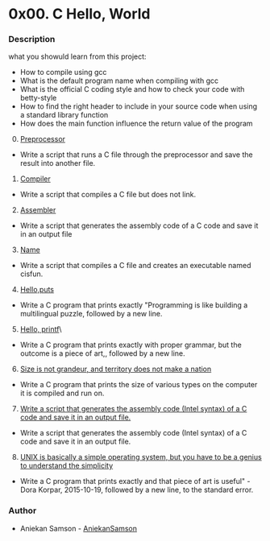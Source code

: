 # 0x00. C Hello, World

### Description
what you showuld learn from this project:
* How to compile using gcc
* What is the default program name when compiling with gcc
* What is the official C coding style and how to check your code with betty-style
* How to find the right header to include in your source code when using a standard library function
* How does the main function influence the return value of the program

0. [Preprocessor](https://github.com/AniekanSamson/alx-low_level_programming/blob/main/0x00-hello_world/0-preprocessor)
- Write a script that runs a C file through the preprocessor and save the result into another file.

1. [Compiler](https://github.com/AniekanSamson/alx-low_level_programming/blob/main/0x00-hello_world/1-compiler)
- Write a script that compiles a C file but does not link.

2. [Assembler](https://github.com/AniekanSamson/alx-low_level_programming/blob/main/0x00-hello_world/2-assembler)
- Write a script that generates the assembly code of a C code and save it in an output file

3. [Name](https://github.com/AniekanSamson/alx-low_level_programming/blob/main/0x00-hello_world/3-name)
- Write a script that compiles a C file and creates an executable named cisfun.

4. [Hello,puts](https://github.com/AniekanSamson/alx-low_level_programming/blob/main/0x00-hello_world/4-puts.c)
- Write a C program that prints exactly "Programming is like building a multilingual puzzle, followed by a new line.
5. [Hello, printf](https://github.com/AniekanSamson/alx-low_level_programming/blob/main/0x00-hello_world/5-printf.c)\
- Write a C program that prints exactly with proper grammar, but the outcome is a piece of art,, followed by a new line.
6. [Size is not grandeur, and territory does not make a nation](https://github.com/AniekanSamson/alx-low_level_programming/blob/main/0x00-hello_world/6-size.c)
- Write a C program that prints the size of various types on the computer it is compiled and run on.
7. [Write a script that generates the assembly code (Intel syntax) of a C code and save it in an output file.](https://github.com/AniekanSamson/alx-low_level_programming/blob/main/0x00-hello_world/100-intel)
- Write a script that generates the assembly code (Intel syntax) of a C code and save it in an output file.
8. [UNIX is basically a simple operating system, but you have to be a genius to understand the simplicity](https://github.com/AniekanSamson/alx-low_level_programming/blob/main/0x00-hello_world/101-quote.c)
- Write a C program that prints exactly and that piece of art is useful" - Dora Korpar, 2015-10-19, followed by a new line, to the standard error.

### Author
* Aniekan Samson - [AniekanSamson](https://github.com/AniekanSamson)
